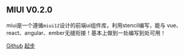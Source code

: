 <h2>MIUI <span>V0.2.0</span></h2>

miui是一个遵循`miui12`设计的前端ui组件库，利用stencil编写，能与 vue、react、angular、ember无缝衔接！基本上做到一处编写到处可用！

[Github](https://github.com/swimly/miui)
[起步](../../README)

<style>
  .cover-main h2{
    font-size:64px;
    display:inline-block;
    position:relative;
    line-height:48px;
    font-weight:bold;
    color:#42b983;
  }
  .cover-main h2 span{
    font-size:12px;
    background:#ff4555;
    color:#fff;
    padding:5px 10px;
    border-radius:20px;
    position:absolute;
    right:0;
    bottom:0;
    line-height:14px;
    transform:translate(110%, -20%);
  }
  .cover-main p{
    margin:60px auto !important;
    max-width:700px;
  }
  .cover-main p a{
    display:inline-flex;
    flex-direction:row;
    align-items:center;
    justify-content:center;
    background:#42b983;
    color:#fff !important;
    border:1px solid #42b983;
    height:44px;
    padding:0 30px;
    border-radius:30px;
    color:#fff;
    text-decoration:none;
    min-width:140px;
    margin:0 10px;
    position:relative;
  }
  .cover-main p a:after{
    content:"";
    display:block;
    position:absolute;
    left:0;
    top:0;
    right:0;
    bottom:0;
    border-radius:30px;
    background:#42b983;
    transition:0.3s;
    opacity:0;
  }
  .cover-main p a:hover:after{
    opacity:0.3;
  }
  .cover-main p a:first-child{
    background:none;
    color: #42b983 !important;
  }
</style>